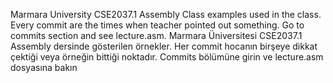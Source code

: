 Marmara University CSE2037.1 Assembly Class examples used in the class. Every commit are the times when teacher pointed out something. Go to commits section and see lecture.asm.
Marmara Üniversitesi CSE2037.1 Assembly dersinde gösterilen örnekler. Her commit hocanın birşeye dikkat çektiği veya örneğin bittiği noktadır. Commits bölümüne girin ve lecture.asm dosyasına bakın
